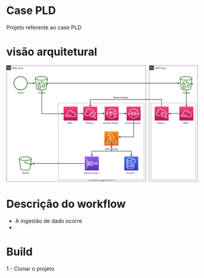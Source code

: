 # Case PLD
Projeto referente ao case PLD

# visão arquitetural
![Arquitetura utilizada](images/case_pld.svg)

# Descrição do workflow
- A ingestão de dado ocorre
- 

# Build
1 - Clonar o projeto
